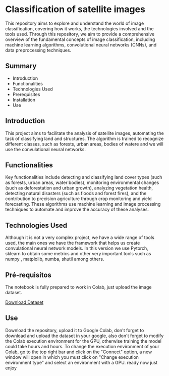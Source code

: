 # Classification of satellite images
This repository aims to explore and understand the world of image classification, covering how it works, the technologies involved and the tools used. Through this repository, we aim to provide a comprehensive overview of the fundamental concepts of image classification, including machine learning algorithms, convolutional neural networks (CNNs), and data preprocessing techniques.

## Summary
- Introduction
- Functionalities
- Technologies Used
- Prerequisites
- Installation
- Use


## Introduction
This project aims to facilitate the analysis of satellite images, automating the task of classifying land and structures. The algorithm is trained to recognize different classes, such as forests, urban areas, bodies of watere and we will use the convulational neural networks.

## Functionalities
Key functionalities include detecting and classifying land cover types (such as forests, urban areas, water bodies), monitoring environmental changes (such as deforestation and urban growth), analyzing vegetation health, detecting natural disasters (such as floods and forest fires), and the contribution to precision agriculture through crop monitoring and yield forecasting. These algorithms use machine learning and image processing techniques to automate and improve the accuracy of these analyses.


## Technologies Used
Although it is not a very complex project, we have a wide range of tools used, the main ones we have the framework that helps us create convulational neural network models. In this version we use Pytorch, sklearn to obtain some metrics and other very important tools such as numpy , matplolib, numba, shutil among others.


## Pré-requisitos
The notebook is fully prepared to work in Colab, just upload the image dataset.

<a href="https://drive.google.com/file/d/1Od5FpKTLTbWQaj59R7kFYsXFFuZ5gr1G/view?usp=sharing">Download Dataset </a>

## Use
Download the repository, upload it to Google Colab, don't forget to download and upload the dataset in your google, also don't forget to modify the Colab execution environment for the GPU, otherwise training the model could take hours and hours. To change the execution environment of your Colab, go to the top right bar and click on the "Connect" option, a new window will open in which you must click on "Change execution environment type" and select an environment with a GPU. ready now just enjoy